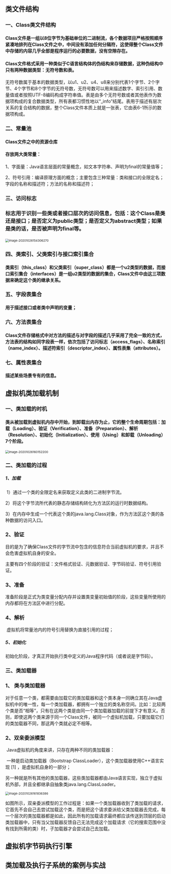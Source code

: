 ## 类文件结构

### 	一、Class类文件结构

#### 	Class文件是一组以8位字节为基础单位的二进制流，各个数据项目严格按照顺序紧凑地排列在Class文件之中，中间没有添加任何分隔符，这使得整个Class文件中存储的内容几乎全部是程序运行的必要数据，没有空隙存在。

#### 	Class文件格式采用一种类似于C语言结构体的伪结构来存储数据，这种伪结构中只有两种数据类型：无符号数和表。

​	无符号数属于基本的数据类型，以u1、u2、u4、u8来分别代表1个字节、2个字节、4个字节和8个字节的无符号数，无符号数可以用来描述数字、索引引用、数量值或者按照UTF-8编码构成字符串值。
​	表是由多个无符号数或者其他表作为数据项构成的复合数据类型，所有表都习惯性地以“_info”结尾。表用于描述有层次关系的复合结构的数据，整个Class文件本质上就是一张表，它由表6-1所示的数据项构成。

### 	二、常量池

#### 	Class文件之中的资源仓库

#### 	存放两大类常量：

​		1、字面量：Java语言层面的常量概念，如文本字符串、声明为final的常量值等；

​		2、符号引用：编译原理方面的概念；主要包含三种常量：类和接口的全限定名；字段的名称和描述符；方法的名称和描述符；

### 	三、访问标志

### 	标志用于识别一些类或者接口层次的访问信息，包括：这个Class是类还是接口；是否定义为public类型；是否定义为abstract类型；如果是类的话，是否被声明为final等。

​	<img src="C:\Users\Administrator\AppData\Roaming\Typora\typora-user-images\image-20201026154306270.png" alt="image-20201026154306270" style="zoom: 67%;" />

### 	四、类索引、父类索引与接口索引集合

#### 	类索引（this_class）和父类索引（super_class）都是一个u2类型的数据，而接口索引集合（interfaces）是一组u2类型的数据的集合，Class文件中由这三项数据来确定这个类的继承关系。

### 	五、字段表集合

#### 	用于描述接口或者类中声明的变量；

### 	六、方法表集合

#### 	Class文件存储格式中对方法的描述与对字段的描述几乎采用了完全一致的方式，方法表的结构如同字段表一样，依次包括了访问标志（access_flags）、名称索引（name_index）、描述符索引（descriptor_index）、属性表集（attributes）。

### 	七、属性表集合

#### 	描述某些场景专有的信息。

## 虚拟机类加载机制

### 一、类加载的时机

#### 	类从被加载到虚拟机内存中开始，到卸载出内存为止，它的整个生命周期包括：加载（Loading）、验证（Verification）、准备（Preparation）、解析（Resolution）、初始化（Initialization）、使用（Using）和卸载（Unloading）7个阶段。

<img src="C:\Users\Administrator\AppData\Roaming\Typora\typora-user-images\image-20201026160152200.png" alt="image-20201026160152200" style="zoom: 67%;" />

### 二、类加载的过程

##### 	1、加载

​	1）通过一个类的全限定名来获取定义此类的二进制字节流。

​	2）将这个字节流所代表的静态存储结构转化为方法区的运行时数据结构。

​	3）在内存中生成一个代表这个类的java.lang.Class对象，作为方法区这个类的各种数据的访问入口。

### 	2、验证

​	目的是为了确保Class文件的字节流中包含的信息符合当前虚拟机的要求，并且不会危害虚拟机自身的安全。

​	主要有四个阶段的验证：文件格式验证、元数据验证、字节码验证、符号引用验证。

### 	3、准备

​	准备阶段是正式为类变量分配内存并设置类变量初始值的阶段，这些变量所使用的内存都将在方法区中进行分配。

### 	4、解析

​	虚拟机将常量池内的符号引用替换为直接引用的过程；

##### 	5、初始化

​	初始化阶段，才真正开始执行类中定义的Java程序代码（或者说是字节码）。

### 	三、类加载器

### 	1、	类与类加载器

​	对于任意一个类，都需要由加载它的类加载器和这个类本身一同确立其在Java虚拟机中的唯一性，每一个类加载器，都拥有一个独立的类名称空间。比如：比较两个类是否“相等”，只有在这两个类是由同一个类加载器加载的前提下才有意义。否则，即使这两个类来源于同一个Class文件，被同一个虚拟机加载，只要加载它们的类加载器不同，那这两个类就必定不相等。

### 	2、双亲委派模型

​	Java虚拟机的角度来讲，只存在两种不同的类加载器：

​	一种是启动类加载器（Bootstrap  ClassLoader），这个类加载器使用C++语言实现 [1] ，是虚拟机自身的一部分；

​	另一种就是所有其他的类加载器，这些类加载器都由Java语言实现，独立于虚拟机外部，并且全都继承自抽象类java.lang.ClassLoader。

<img src="C:\Users\Administrator\AppData\Roaming\Typora\typora-user-images\image-20201026161836386.png" alt="image-20201026161836386" style="zoom:67%;" />

​	如图所示，双亲委派模型的工作过程是：如果一个类加载器收到了类加载的请求，它首先不会自己去尝试加载这个类，而是把这个请求委派给父类加载器去完成，每一个层次的类加载器都是如此，因此所有的加载请求最终都应该传送到顶层的启动类加载器中，只有当父加载器反馈自己无法完成这个加载请求（它的搜索范围中没有找到所需的类）时，子加载器才会尝试自己去加载。

## 虚拟机字节码执行引擎



## 类加载及执行子系统的案例与实战

